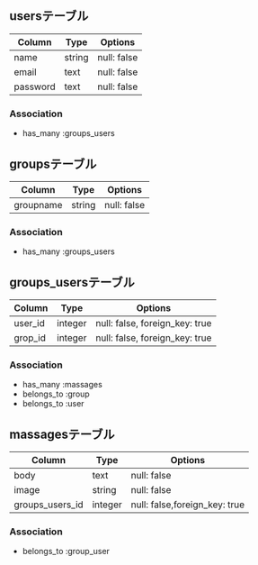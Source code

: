 ## usersテーブル

|Column|Type|Options|
|------|----|-------|
|name|string|null: false|
|email|text|null: false|
|password|text|null: false|
### Association
- has_many :groups_users
## groupsテーブル

|Column|Type|Options|
|------|----|-------|
|groupname|string|null: false|
### Association
- has_many :groups_users

## groups_usersテーブル

|Column|Type|Options|
|------|----|-------|
|user_id|integer|null: false, foreign_key: true|
|grop_id|integer|null: false, foreign_key: true|
### Association
- has_many :massages
- belongs_to :group
- belongs_to :user

## massagesテーブル

|Column|Type|Options|
|------|----|-------|
|body|text|null: false|
|image|string|null: false|
|groups_users_id|integer|null: false,foreign_key: true|
### Association
- belongs_to :group_user